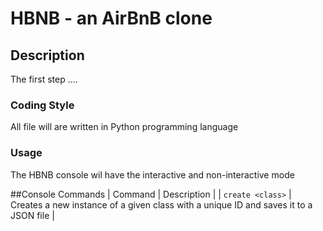 # HBNB - an AirBnB clone

## Description

The first step ....

### Coding Style
All file will are written in Python programming language

### Usage
The HBNB console wil have the interactive and non-interactive mode

##Console Commands
| Command | Description |
| `create <class>` | Creates a new instance of a given class with a unique ID and saves it to a JSON file |
 
